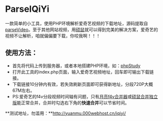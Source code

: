 # ParseIQiYi
一款简单的小工具，使用PHP环境解析爱奇艺视频的下载地址，源码提取自 [parseVideo](https://github.com/keygle/parseVideo)。至于其他网站视频，用[硕鼠](http://www.flvcd.com/)就可以得到完美的解决方案，爱奇艺的视频不让解析，咱就偏偏要下载，你咬我啊！！！

## 使用方法：
* 首先将代码上传到服务器，或者本地搭建PHP环境，如：[phpStudy](http://www.phpstudy.net/)
* 打开此工具的index.php页面，输入爱奇艺视频地址，回车即可输出下载链接。
* 下载链接10分钟内有效，若失效刷新页面即可获得新地址，分段720P大概67M左右。
* PS:爱奇艺的f4v分段视频时间轴有问题，只有[月亮f4v合并器](http://www.xz7.com/dir/80141.html)或[硕鼠合并独立版](http://download.flvcd.com/setup/bigrats_bing_setup.exe)能正常合并，合并时勾选右下角的**快速合并**可以节省时间。

**测试地址，勿滥用：**http://yuanmu.000webhost.cn/iqiyi/

